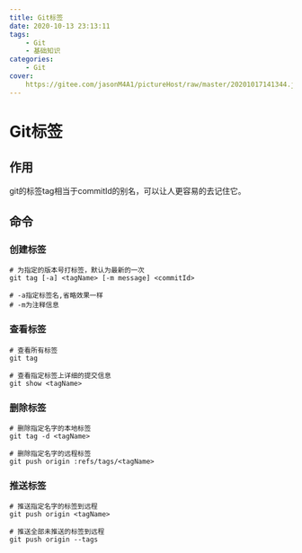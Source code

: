 ```yaml
---
title: Git标签
date: 2020-10-13 23:13:11
tags: 
	- Git
	- 基础知识
categories:
	- Git
cover:
	https://gitee.com/jasonM4A1/pictureHost/raw/master/20201017141344.jpg
---
```

# Git标签

## 作用

git的标签tag相当于commitId的别名，可以让人更容易的去记住它。

## 命令

### 创建标签

~~~Git
# 为指定的版本号打标签，默认为最新的一次
git tag [-a] <tagName> [-m message] <commitId>

# -a指定标签名,省略效果一样
# -m为注释信息
~~~

### 查看标签

~~~Git
# 查看所有标签
git tag

# 查看指定标签上详细的提交信息
git show <tagName>
~~~

### 删除标签

~~~Git
# 删除指定名字的本地标签
git tag -d <tagName>

# 删除指定名字的远程标签
git push origin :refs/tags/<tagName>
~~~

### 推送标签

~~~Git
# 推送指定名字的标签到远程
git push origin <tagName>

# 推送全部未推送的标签到远程
git push origin --tags
~~~

